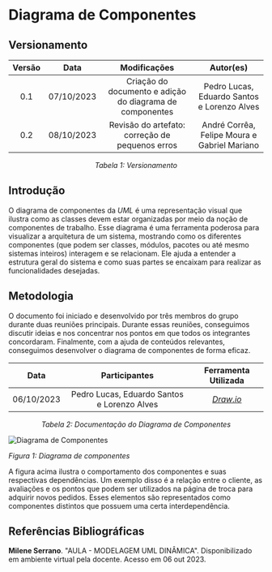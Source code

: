 # Diagrama de Componentes

## Versionamento

<center>

| **Versão** |  **Data**  |                     **Modificações**                     |                **Autor(es)**                |
| :--: | :--: | :--: | :--: |
|    0.1     | 07/10/2023 | Criação do documento e adição do diagrama de componentes | Pedro Lucas, Eduardo Santos e Lorenzo Alves |
|    0.2     | 08/10/2023 | Revisão do artefato: correção de pequenos erros | André Corrêa, Felipe Moura e Gabriel Mariano |

_Tabela 1: Versionamento_

</center>

## Introdução

O diagrama de componentes da *UML* é uma representação visual que ilustra como as classes devem estar organizadas por meio da noção de componentes de trabalho. Esse diagrama é uma ferramenta poderosa para visualizar a arquitetura de um sistema, mostrando como os diferentes componentes (que podem ser classes, módulos, pacotes ou até mesmo sistemas inteiros) interagem e se relacionam. Ele ajuda a entender a estrutura geral do sistema e como suas partes se encaixam para realizar as funcionalidades desejadas.

## Metodologia

O documento foi iniciado e desenvolvido por três membros do grupo durante duas reuniões principais. Durante essas reuniões, conseguimos discutir ideias e nos concentrar nos pontos em que todos os integrantes concordaram. Finalmente, com a ajuda de conteúdos relevantes, conseguimos desenvolver o diagrama de componentes de forma eficaz.

<center>

|  **Data**  |              **Participantes**              |       **Ferramenta Utilizada**        |
| :--------: | :-----------------------------------------: | :-----------------------------------: |
| 06/10/2023 | Pedro Lucas, Eduardo Santos e Lorenzo Alves | [_Draw.io_](https://app.diagrams.net) |

_Tabela 2: Documentação do Diagrama de Componentes_

</center>

![Diagrama de Componentes](../../Assets/DiagComponentes.jpg)

_Figura 1: Diagrama de componentes_

A figura acima ilustra o comportamento dos componentes e suas respectivas dependências. Um exemplo disso é a relação entre o cliente, as avaliações e os pontos que podem ser utilizados na página de troca para adquirir novos pedidos. Esses elementos são representados como componentes distintos que possuem uma certa interdependência.

## Referências Bibliográficas

**Milene Serrano**. "AULA - MODELAGEM UML DINÂMICA". Disponibilizado em ambiente virtual pela docente. Acesso em 06 out 2023.
